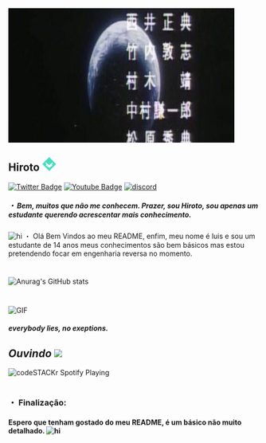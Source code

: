   <img align="center" alt="GIF" src="https://github.com/HirotoDsc/HirotoDsc/blob/main/567aa6c501ba8be459bb46866dc87d2f.jpg" height="270px" width="454px"> 





## Hiroto <img src = "https://github.com/HirotoDsc/HirotoDsc/blob/main/Balance.png" width = "28px" alt = "hi">



[![Twitter Badge](https://img.shields.io/badge/-@reduziram-87CEFA?style=flat-square&labelColor=1E90FFcc&logo=twitter&logoColor=DeepSkyBlue&link=https://twitter.com/reduziram?s=09)](https://twitter.com/reduziram) [![Youtube Badge](https://img.shields.io/badge/-Hiroto-ff0000?style=flat-square&labelColor=ff0000&logo=youtube&logoColor=white&link=https://youtube.com/channel/UC6qGvgchEflco29i6G1ViOg)](https://youtube.com/channel/UC6qGvgchEflco29i6G1ViOg) [![discord](https://img.shields.io/badge/Discord-purple?style=for-the-badge)](https://discord.com/) 



##### ・ Bem, muitos que não me conhecem. Prazer, sou Hiroto, sou apenas um estudante querendo acrescentar mais conhecimento.

### 
<img src = "https://cdn.discordapp.com/attachments/750576652290883584/817210686626988032/lc_book.gif" width = "28px" alt = "hi">  ・ Olá Bem Vindos ao meu README, enfim, meu nome é luis e sou um estudante de 14 anos
meus conhecimentos são bem básicos mas estou pretendendo focar em engenharia reversa no momento.
#

![Anurag's GitHub stats](https://github-readme-stats.vercel.app/api?username=HirotoDsc&show_icons=true&theme=dracula)
#


<img align="center" alt="GIF" src="https://github.com/HirotoDsc/seipa/blob/main/a1783b5fe482af8e453ecb2c0e0ebb0348748057_hq.gif" height="280px" width="454px"> 



##### everybody lies, no exeptions.



##  *Ouvindo  <img src="https://cdn.discordapp.com/emojis/700898901842198558.gif?v=1&size=40?v=1" width="32px"/>*

<img src="https://now-playing-codeSTACKr.vercel.app/api/spotify-playing" alt="codeSTACKr Spotify Playing" width="380" />[](https://open.spotify.com/user/96gc5wx70rl3k9x096b70xc3r?si=TDAz25VcS-i-qPEKS1)
#


###       ・ Finalização:
#### Espero que tenham gostado do meu README, é um básico não muito detalhado.  <img src = "https://cdn.discordapp.com/attachments/750576652290883584/815626770639224842/adb_florblack.gif" width = "28px" alt = "hi">


